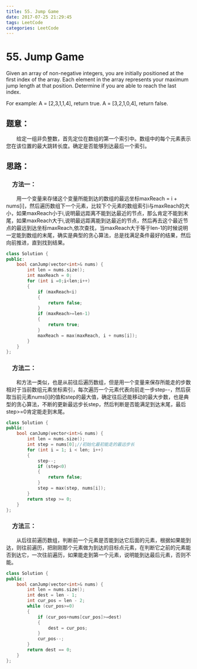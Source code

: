 ```yaml
---
title: 55. Jump Game
date: 2017-07-25 21:29:45
tags: LeetCode
categories: LeetCode
---
```


# 55. Jump Game

Given an array of non-negative integers, you are initially positioned at the first index of the array.
Each element in the array represents your maximum jump length at that position.
Determine if you are able to reach the last index.

For example:
A = [2,3,1,1,4], return true.
A = [3,2,1,0,4], return false. 

<!--more-->

## 题意：

　　给定一组非负整数，首先定位在数组的第一个索引中。数组中的每个元素表示您在该位置的最大跳转长度。确定是否能够到达最后一个索引。

## 思路：

### 　方法一：

　　用一个变量来存储这个变量所能到达的数组的最远坐标maxReach = i + nums[i]，然后遍历数组下一个元素，比较下个元素的数组索引i与maxReach的大小，如果maxReach小于i,说明最远距离不能到达最近的节点，那么肯定不能到末尾，如果maxReach大于i,说明最远距离能到达最近的节点，然后再去这个最近节点的最远到达坐标maxReach,依次查找，当maxReach大于等于len-1的时候说明一定能到数组的末尾，确实是典型的贪心算法，总是找满足条件最好的结果，然后向前推进，直到找到结果。

```c++
class Solution {
public:
	bool canJump(vector<int>& nums) {
		int len = nums.size();
		int maxReach = 0;
		for (int i =0;i<len;i++)
		{
			if (maxReach<i)
			{
				return false;
			}
			if (maxReach>=len-1)
			{
				return true;
			}
			maxReach = max(maxReach, i + nums[i]);
		}
	}
};
```

### 　方法二：

　　和方法一类似，也是从前往后遍历数组，但是用一个变量来保存所能走的步数相对于当前数组元素坐标索引，每次遍历一个元素代表向前走一步step--，然后获取当前元素nums[i]的值和step的最大值，确定往后还能移动的最大步数，也是典型的贪心算法，不断的更新最远步长step，然后判断是否能满足到达末尾，最后step>=0肯定能走到末尾。

```c++
class Solution {
public:
	bool canJump(vector<int>& nums) {
		int len = nums.size();
		int step = nums[0];//初始化最初能走的最远步长
		for (int i = 1; i < len; i++)
		{
			step--;
			if (step<0)
			{
				return false;
			}
			step = max(step, nums[i]);
		}
		return step >= 0;
	}
};
```

### 　方法三：

　　从后往前遍历数组，判断前一个元素是否能到达它后面的元素，根据如果能到达，则往前遍历，把刚刚那个元素做为到达的目标点元素，在判断它之前的元素能否到达它，一次往前遍历，如果能走到第一个元素，说明能到达最后元素，否则不能。

```c++
class Solution {
public:
	bool canJump(vector<int>& nums) {
		int len = nums.size();
		int dest = len - 1;
		int cur_pos = len - 2;
		while (cur_pos>=0)
		{
			if (cur_pos+nums[cur_pos]>=dest)
			{
				dest = cur_pos;
			}
			cur_pos--;
		}
		return dest == 0;
	}
};
```

